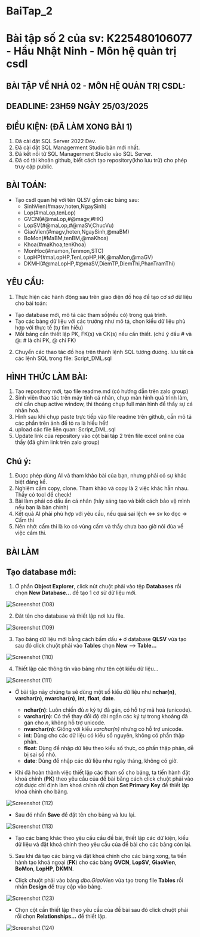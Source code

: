 # BaiTap_2
# Bài tập số 2 của sv: K225480106077 - Hầu Nhật Ninh - Môn hệ quản trị csdl
## BÀI TẬP VỀ NHÀ 02 - MÔN HỆ QUẢN TRỊ CSDL:

## DEADLINE: 23H59 NGÀY 25/03/2025

## ĐIỀU KIỆN: (ĐÃ LÀM XONG BÀI 1)
1. Đã cài đặt SQL Server 2022 Dev.
2. Đã cài đặt SQL Managerment Studio bản mới nhất.
3. Đã kết nối từ SQL Managerment Studio vào SQL Server.
4. Đã có tài khoản github, biết cách tạo repository(kho lưu trữ) cho phép truy cập public.

## BÀI TOÁN:
- Tạo csdl quan hệ với tên QLSV gồm các bảng sau:
  + SinhVien(#masv,hoten,NgaySinh)
  + Lop(#maLop,tenLop)
  + GVCN(#@maLop,#@magv,#HK)
  + LopSV(#@maLop,#@maSV,ChucVu)
  + GiaoVien(#magv,hoten,NgaySinh,@maBM)
  + BoMon(#MaBM,tenBM,@maKhoa)
  + Khoa(#maKhoa,tenKhoa)
  + MonHoc(#mamon,Tenmon,STC)
  + LopHP(#maLopHP,TenLopHP,HK,@maMon,@maGV)
  + DKMH(#@maLopHP,#@maSV,DiemTP,DiemThi,PhanTramThi)

## YÊU CẦU:
1. Thực hiện các hành động sau trên giao diện đồ hoạ để tạo cơ sở dữ liệu cho bài toán:
  + Tạo database mới, mô tả các tham số(nếu có) trong quá trình.
  + Tạo các bảng dữ liệu với các trường như mô tả, chọn kiểu dữ liệu phù hợp với thực tế (tự tìm hiểu)
  + Mỗi bảng cần thiết lập PK, FK(s) và CK(s) nếu cần thiết. (chú ý dấu # và @: # là chỉ PK, @ chỉ FK)
2. Chuyển các thao tác đồ hoạ trên thành lệnh SQL tương đương. lưu tất cả các lệnh SQL trong file: Script_DML.sql


## HÌNH THỨC LÀM BÀI:
1. Tạo repository mới, tạo file readme.md (có hướng dẫn trên zalo group)
2. Sinh viên thao tác trên máy tính cá nhân, chụp màn hình quá trình làm, chỉ cần chụp active window, thi thoảng chụp full màn hình để thấy sự cá nhân hoá.
3. Hình sau khi chụp paste trực tiếp vào file readme trên github, cần mô tả các phần trên ảnh để tỏ ra là hiểu hết!
4. upload các file liên quan: Script_DML.sql
5. Update link của repository vào cột bài tập 2 trên file excel online của thầy (đã ghim link trên zalo group)

## Chú ý:
1. Được phép dùng AI và tham khảo bài của bạn, nhưng phải có sự khác biệt đáng kể.
2. Nghiêm cấm copy, clone. Tham khảo và copy là 2 việc khác hẳn nhau. Thầy có tool để check!
3. Bài làm phải có dấu ấn cá nhân (hãy sáng tạo và biết cách bảo vệ mình nếu bạn là bản chính)
4. Kết quả AI phải phù hợp với yêu cầu, nếu quá sai lệch <=> sv ko đọc => Cấm thi
5. Nên nhớ: cấm thi là ko có vùng cấm và thầy chưa bao giờ nói đùa về việc cấm thi.

##                                    BÀI LÀM
## Tạo database mới:
 1. Ở phần __Object Explorer__, click nút chuột phải vào tệp __Databases__ rồi chọn __New Database...__ để tạo 1 cơ sử dữ liệu mới.

  ![Screenshot (108)](https://github.com/user-attachments/assets/7159230d-55b1-44fd-b437-025fc26f49a6)


 2. Đăt tên cho database và thiết lập nơi lưu file.

  ![Screenshot (109)](https://github.com/user-attachments/assets/176d5258-33ce-447c-9e11-3b85e20c28a1)
 
 3. Tạo bảng dữ liệu mới bằng cách bấm dấu __+__ ở database __QLSV__ vừa tạo sau đó click chuột phải vào __Tables__ chọn __New__ --> __Table...__

  ![Screenshot (110)](https://github.com/user-attachments/assets/542deeb9-5ca9-417a-9722-b084c1b240e0)

 4. Thiết lập các thông tin vào bảng như tên cột kiểu dữ liệu...
    
  ![Screenshot (111)](https://github.com/user-attachments/assets/f3e528e7-183c-48ac-8cfb-1de84b7662de)

   - Ở bài tập này chúng ta sẽ dùng một số kiểu dữ liệu như __nchar(n)__, __varchar(n)__, __nvarchar(n)__, __int__, __float__, __date__.
     - __nchar(n)__: Luôn chiến đủ *n* ký tự đã gán, có hỗ trợ mã hoá (unicode).
     - __varchar(n)__: Có thể thay đổi độ dài ngắn các ký tự trong khoảng đã gán cho *n*, không hỗ trợ unicode.
     - __nvarchar(n)__: Giống với kiểu *varchar(n)* nhưng có hỗ trợ unicode.
     - __int__: Dùng cho các dữ liệu có kiểu số nguyên, không có phần thập phân.
     - __float__: Dùng để nhập dữ liệu theo kiểu số thực, có phần thập phân, dễ bị sai số nhỏ.
     - __date__: Dùng để nhập các dữ liệu như ngày tháng, không có giờ.

   - Khi đã hoàn thành việc thiết lập các tham số cho bảng, ta tiến hành đặt khoá chính (__PK__) theo yêu cầu của đề bài bằng cách click chuột phải vào cột được chỉ định làm khoá chính rồi chọn __Set Primary Key__ để thiết lập khoá chính cho bảng.

  ![Screenshot (112)](https://github.com/user-attachments/assets/a7f17096-5c4a-4a6b-8d91-0be9c97d3960)

   - Sau đó nhấn __Save__ để đặt tên cho bảng và lưu lại.
     
  ![Screenshot (113)](https://github.com/user-attachments/assets/de0112d4-16c9-4b00-bcf3-0e9517a9d7a5)

   - Tạo các bảng khác theo yêu cầu cầu đề bài, thiết lập các dữ kiện, kiểu dữ liệu và đặt khoá chính theo yêu cầu của đề bài cho các bảng còn lại.

 5. Sau khi đã tạo các bảng và đặt khoá chính cho các bảng xong, ta tiến hành tạo khoá ngoại (__FK__) cho các bảng __GVCN__, __LopSV__, __GiaoVien__, __BoMon__, __LopHP__, __DKMN__. 

   - Click chuột phải vào bảng *dbo.GiaoVien* vừa tạo trong file __Tables__ rồi nhấn __Design__ để truy cập vào bảng.

  ![Screenshot (123)](https://github.com/user-attachments/assets/ebf95787-6e91-4dbe-970b-b6b61135c06b)

   - Chọn cột cần thiết lập theo yêu cầu của đề bài sau đó click chuột phải rồi chọn __Relationships...__ để thiết lập.

  ![Screenshot (124)](https://github.com/user-attachments/assets/f46b6372-4ef0-40b1-b24f-da2f6ad0660c)

  
      
         
  
  




    
